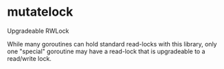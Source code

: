 # mutatelock
Upgradeable RWLock

While many goroutines can hold standard read-locks with this library, only one "special" goroutine may have a read-lock that is upgradeable to a read/write lock.
